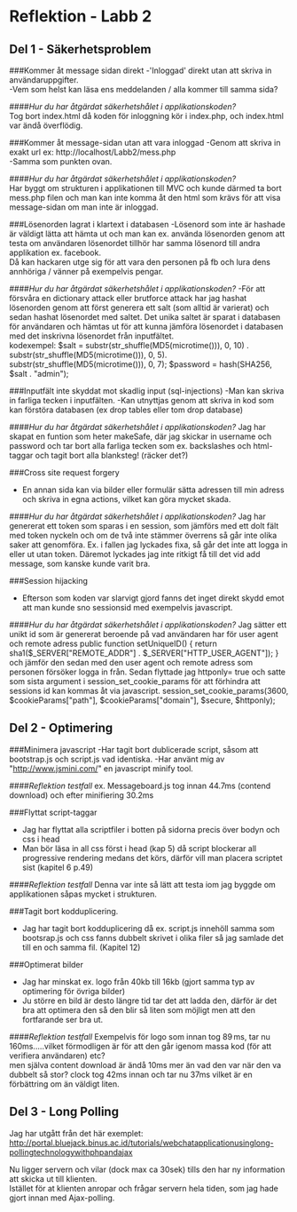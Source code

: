 Reflektion - Labb 2
======================

## Del 1 - Säkerhetsproblem

###Kommer åt message sidan direkt
-'Inloggad' direkt utan att skriva in användaruppgifter.  
-Vem som helst kan läsa ens meddelanden / alla kommer till samma sida? 

####*Hur du har åtgärdat säkerhetshålet i applikationskoden?*  
Tog bort index.html då koden för inloggning kör i index.php, och index.html var ändå överflödig.

###Kommer åt message-sidan utan att vara inloggad
-Genom att skriva in exakt url ex: http://localhost/Labb2/mess.php     
-Samma som punkten ovan.

####*Hur du har åtgärdat säkerhetshålet i applikationskoden?*  
Har byggt om strukturen i applikationen till MVC och kunde därmed ta bort mess.php filen och man kan inte 
komma åt den html som krävs för att visa message-sidan om man inte är inloggad.
	
###Lösenorden lagrat i klartext i databasen
-Lösenord som inte är hashade är väldigt lätta att hämta ut och man kan ex. 
 	använda lösenorden genom att testa om användaren lösenordet tillhör har samma lösenord till andra applikation ex. facebook.  
Då kan hackaren utge sig för att vara den personen på fb och lura dens annhöriga / vänner på exempelvis pengar. 

####*Hur du har åtgärdat säkerhetshålet i applikationskoden?*
-För att försvåra en dictionary attack eller brutforce attack har jag hashat lösenorden genom att först generera ett salt (som alltid är varierat) 
och sedan hashat lösenordet med saltet.  Det unika saltet är sparat i databasen för användaren och hämtas ut för att kunna jämföra lösenordet i databasen
med det inskrivna lösenordet från inputfältet.  
kodexempel: $salt = substr(str_shuffle(MD5(microtime())), 0, 10) . substr(str_shuffle(MD5(microtime())), 0, 5). substr(str_shuffle(MD5(microtime())), 0, 7);
$password = hash(SHA256, $salt . "admin"); 
 	
###Inputfält inte skyddat mot skadlig input (sql-injections)
-Man kan skriva in farliga tecken i inputfälten. 
-Kan utnyttjas genom att skriva in kod som kan förstöra databasen (ex drop tables eller tom drop database) 

####*Hur du har åtgärdat säkerhetshålet i applikationskoden?*
Jag har skapat en funtion som heter makeSafe, där jag skickar in username och password och tar bort alla farliga tecken som ex. backslashes och html-taggar	och tagit bort alla blanksteg!   (räcker det?)

###Cross site request forgery
- En annan sida kan via bilder eller formulär sätta adressen till min adress och skriva in egna actions, vilket kan göra mycket skada.  

####*Hur du har åtgärdat säkerhetshålet i applikationskoden?*
Jag har genererat ett token som sparas i en session, som jämförs med ett dolt fält med token nyckeln och om de två inte stämmer överrens så går inte olika saker att genomföra.
Ex. i fallen jag lyckades fixa, så går det inte att logga in eller ut utan token. 
Däremot lyckades jag inte ritkigt få till det vid add message, som kanske kunde varit bra. 

###Session hijacking
- Efterson som koden var slarvigt gjord fanns det inget direkt skydd emot att man kunde sno sessionsid med exempelvis javascript. 

####*Hur du har åtgärdat säkerhetshålet i applikationskoden?*
Jag sätter ett unikt id som är genererat beroende på vad användaren har för user agent och remote adress 
public function setUniqueID() {
      return sha1($_SERVER["REMOTE_ADDR"] . $_SERVER["HTTP_USER_AGENT"]);
    }
och jämför den sedan med den user agent och remote adress som personen försöker logga in från. 
Sedan flyttade jag httponly= true och satte som sista argument i session_set_cookie_params för att förhindra att sessions id kan kommas åt via javascript. 
session_set_cookie_params(3600, $cookieParams["path"], $cookieParams["domain"], $secure, $httponly); 

## Del 2 - Optimering

###Minimera javascript
-Har tagit bort dublicerade script, såsom att bootstrap.js och script.js vad identiska. 
-Har använt mig av "http://www.jsmini.com/" en javascript minify tool. 

####*Reflektion testfall*
ex. Messageboard.js tog innan 44.7ms (contend download) och efter minifiering 30.2ms

###Flyttat script-taggar
- Jag har flyttat alla scriptfiler i botten på sidorna precis över bodyn och css i head
- Man bör läsa in all css först i head (kap 5) då script blockerar all progressive rendering medans det körs, 
därför vill man placera scriptet sist  (kapitel 6 p.49)

####*Reflektion testfall*
Denna var inte så lätt att testa iom jag byggde om applikationen såpas mycket i strukturen.

###Tagit bort kodduplicering. 
- Jag har tagit bort kodduplicering då ex. script.js innehöll samma som bootsrap.js och css fanns dubbelt skrivet i olika filer så jag samlade det 
till en och samma fil. (Kapitel 12)


###Optimerat bilder
- Jag har minskat ex. logo från 40kb till 16kb (gjort samma typ av optimering för övriga bilder)
- Ju större en bild är desto längre tid tar det att ladda den, därför är det bra att optimera den så den blir så liten som möjligt men att den 
fortfarande ser bra ut. 

####*Reflektion testfall*
Exempelvis för logo som innan tog 89 ms, tar nu 160ms.....vilket förmodligen är för att den går igenom massa kod (för att verifiera användaren)  etc?  
men själva content download är ändå 10ms mer än vad den var när den va dubbelt så stor? clock tog 42ms innan och tar nu 37ms vilket är en förbättring om än väldigt liten.


## Del 3 - Long Polling
Jag har utgått från det här exemplet:
http://portal.bluejack.binus.ac.id/tutorials/webchatapplicationusinglong-pollingtechnologywithphpandajax 

Nu ligger servern och vilar (dock max ca 30sek) tills den har ny information att skicka ut till klienten.  
Istället för at klienten anropar och frågar servern hela tiden, som jag hade gjort innan med Ajax-polling. 



